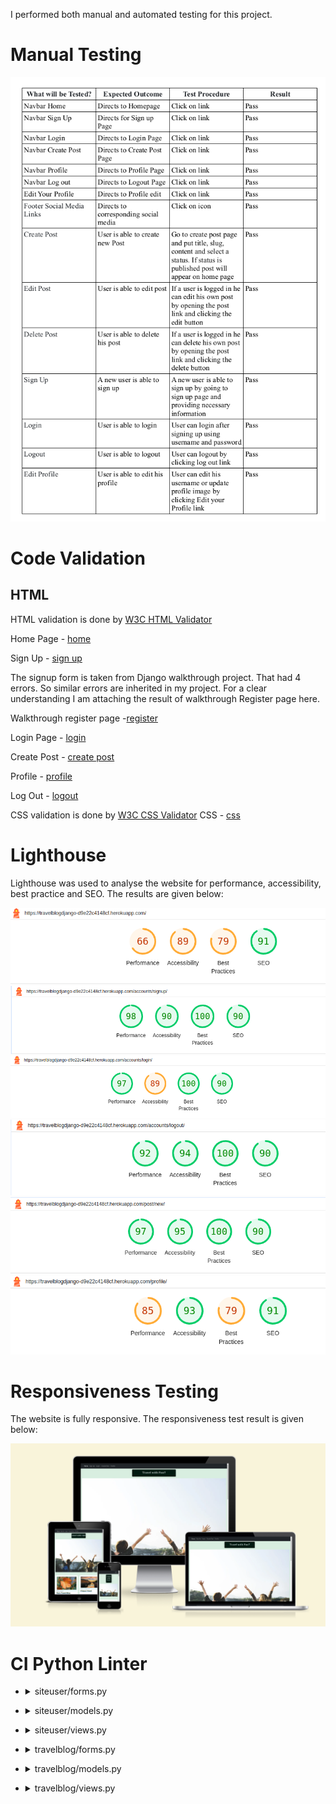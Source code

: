 I performed both manual and automated testing for this project.

# Manual Testing

<img alt="Manual Test" src="readmefiles/images/Manualtest.png">

# Code Validation

## HTML

HTML validation is done by [W3C HTML Validator](https://validator.w3.org/)

Home Page - [home](https://validator.w3.org/nu/?doc=https%3A%2F%2Ftravelblogdjango-d9e22c4148cf.herokuapp.com%2F)

Sign Up - [sign up](https://validator.w3.org/nu/?doc=https%3A%2F%2Ftravelblogdjango-d9e22c4148cf.herokuapp.com%2Faccounts%2Fsignup%2F)

The signup form is taken from Django walkthrough project. That had 4 errors. So similar errors are inherited in my project.
For a clear understanding I am attaching the result of walkthrough Register page here.

Walkthrough register page -[register](https://validator.w3.org/nu/?doc=https%3A%2F%2Fdjango2farha-75ae79d0894c.herokuapp.com%2Faccounts%2Fsignup%2F)

Login Page - [login](https://validator.w3.org/nu/?doc=https%3A%2F%2Ftravelblogdjango-d9e22c4148cf.herokuapp.com%2Faccounts%2Flogin%2F)

Create Post - [create post](https://validator.w3.org/nu/?doc=https%3A%2F%2Ftravelblogdjango-d9e22c4148cf.herokuapp.com%2Fpost%2Fnew%2F)

Profile - [profile](https://validator.w3.org/nu/?doc=https%3A%2F%2Ftravelblogdjango-d9e22c4148cf.herokuapp.com%2Fprofile%2F)

Log Out - [logout](https://validator.w3.org/nu/?doc=https%3A%2F%2Ftravelblogdjango-d9e22c4148cf.herokuapp.com%2Faccounts%2Flogout%2F)

CSS validation is done by [W3C CSS Validator](https://jigsaw.w3.org/css-validator/)
CSS - [css](https://jigsaw.w3.org/css-validator/validator?uri=https%3A%2F%2Ftravelblogdjango-d9e22c4148cf.herokuapp.com%2Fstatic%2Fcss%2Fstyle.css&profile=css3svg&usermedium=all&warning=1&vextwarning=&lang=en)



# Lighthouse

Lighthouse was used to analyse the website for performance, accessibility, best practice and SEO. The results are given below:

<img alt="Lighthouse Home" src="readmefiles/images/Homelighthouse.png">

<img alt="Lighthouse Sign Up" src="readmefiles/images/Signuplighthouse.png">

<img alt="Lighthouse Login" src="readmefiles/images/loginlighthouse.png">

<img alt="Lighthouse Log Out" src="readmefiles/images/logoutlighthouse.png">

<img alt="Lighthouse Create Post" src="readmefiles/images/createpostlighthouse.png">

<img alt="Lighthouse Profile" src="readmefiles/images/profilelighthouse.png">

# Responsiveness Testing

The website is fully responsive. The responsiveness test result is given below:

<img alt="Responsiveness" src="readmefiles/images/responsiveImage.png">


# CI Python Linter

* <details>
  <summary>siteuser/forms.py</summary>
  <img alt="Site User Form" src="readmefiles/images/siteuserform.png">
</details>

* <details>
  <summary>siteuser/models.py</summary>
  <img alt="Site User Model" src="readmefiles/images/siteusermodel.png">
</details>

* <details>
  <summary>siteuser/views.py</summary>
  <img alt="Site User Profile" src="readmefiles/images/siteuserprofile.png">
</details>

* <details>
  <summary>travelblog/forms.py</summary>
  <img alt="Travel Blog Form" src="readmefiles/images/travelblogform.png">
</details>

* <details>
  <summary>travelblog/models.py</summary>
  <img alt="Travel Blog Model" src="readmefiles/images/travelblogmodel.png">
</details>

* <details>
  <summary>travelblog/views.py</summary>
  <img alt="Travel Blog View" src="readmefiles/images/travelblogview.png">
</details>